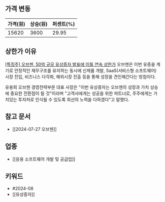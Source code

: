 ## 가격 변동
| 가격(원) | 상승(원) | 퍼센트(%) |
| ----- | ----- | ------ |
| 15620 | 3600  | 29.95  |
## 상한가 이유
[[특징주] 오브젠, 50억 규모 유상증자 발표에 이틀 연속 상한가](https://n.news.naver.com/mnews/article/417/0001017587)
오브젠은 이번 유증을 계기로 안정적인 재무구조를 유지하는 동시에 신제품 개발, SaaS(서비스형 소프트웨어) 시장 진입, 비즈니스 다각화, 해외시장 진출 등을 통해 성장을 견인해간다는 방침이다.  
  
유용희 오브젠 경영전략부문 대표 사장은 "이번 유상증자는 오브젠의 성장과 가치 상승에 중요한 전환점이 될 것"이라며 "고객사에게는 성공을 위한 파트너로, 주주에게는 가치있는 투자처로 인식될 수 있도록 최선의 노력을 다하겠다"고 말했다.
## 참고 문서
- [[2024-07-27 오브젠]]
## 업종
- [[응용 소프트웨어 개발 및 공급업]]
## 키워드
- #2024-08  
- [[유상증자]]